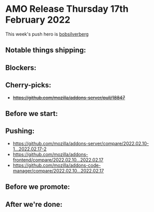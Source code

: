 # AMO Release Thursday 17th February 2022

This week's push hero is [bobsilverberg](https://github.com/bobsilverberg)

## Notable things shipping:

## Blockers:

## Cherry-picks:
- ~~https://github.com/mozilla/addons-server/pull/18847~~

## Before we start:

## Pushing:

- https://github.com/mozilla/addons-server/compare/2022.02.10-1...2022.02.17-2
- https://github.com/mozilla/addons-frontend/compare/2022.02.10...2022.02.17
- https://github.com/mozilla/addons-code-manager/compare/2022.02.10...2022.02.17

## Before we promote:

## After we're done:
